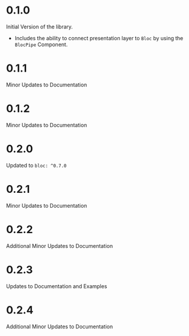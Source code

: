 # 0.1.0

Initial Version of the library.

- Includes the ability to connect presentation layer to `Bloc` by using the `BlocPipe` Component.

# 0.1.1

Minor Updates to Documentation

# 0.1.2

Minor Updates to Documentation

# 0.2.0

Updated to `bloc: ^0.7.0`

# 0.2.1

Minor Updates to Documentation

# 0.2.2

Additional Minor Updates to Documentation

# 0.2.3

Updates to Documentation and Examples

# 0.2.4

Additional Minor Updates to Documentation
